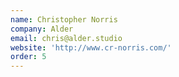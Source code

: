 ```yaml
---
name: Christopher Norris
company: Alder
email: chris@alder.studio
website: 'http://www.cr-norris.com/'
order: 5
---
```


